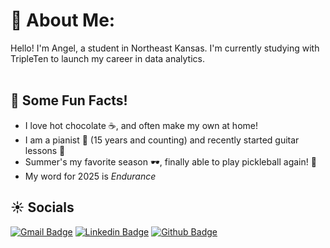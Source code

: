 # 💫 About Me:
Hello! I'm Angel, a student in Northeast Kansas. I'm currently studying with TripleTen to launch my career in data analytics.<br><br>

## 💌 Some Fun Facts!
- I love hot chocolate ☕️, and often make my own at home!
- I am a pianist 🎹 (15 years and counting) and recently started guitar lessons 🎸
- Summer's my favorite season 🕶️, finally able to play pickleball again! 🏓
- My word for 2025 is *Endurance*

## ☀️ Socials
[![Gmail Badge](https://img.shields.io/badge/-angelmoritz04@gmail.com-c14438?style=flat&logo=Gmail&logoColor=white&link=mailto:angelmoritz04@gmail.com)](mailto:angelmoritz04@gmail.com) 
[![Linkedin Badge](https://img.shields.io/badge/-angelmoritz-0072b1?style=flat&logo=Linkedin&logoColor=white&link=https://www.linkedin.com/in/angelmoritz/)](https://www.linkedin.com/in/angelmoritz/) [![Github Badge](https://img.shields.io/badge/-angelmoritz04-grey?style=flat&logo=github&logoColor=white&link=https://github.com/angelmoritz04/)](https://www.github.com/angelmoritz04/)
